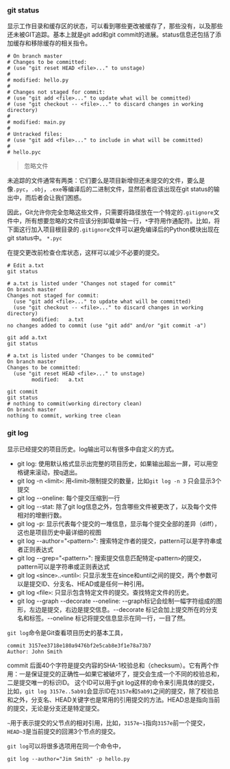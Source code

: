 ### git status
显示工作目录和缓存区的状态，可以看到哪些更改被缓存了，那些没有，以及那些还未被GIT追踪。基本上就是git add和git commit的进展。status信息还包括了添加缓存和移除缓存的相关指令。
```
# On branch master
# Changes to be committed:
# (use "git reset HEAD <file>..." to unstage)
#
# modified: hello.py
#
# Changes not staged for commit:
# (use "git add <file>..." to update what will be committed)
# (use "git checkout -- <file>..." to discard changes in working directory)
#
# modified: main.py
#
# Untracked files:
# (use "git add <file>..." to include in what will be committed)
#
# hello.pyc
```
> 忽略文件
 
未追踪的文件通常有两类：它们要么是项目新增但还未提交的文件，要么是像`.pyc`，`.obj`，`.exe`等编译后的二进制文件，显然前者应该出现在git status的输出中，而后者会让我们困惑。

因此，Git允许你完全忽略这些文件，只需要将路径放在一个特定的`.gitignore`文件中，所有想要忽略的文件应该分别卸载单独一行，`*`字符用作通配符。比如，将下面这行加入项目根目录的`.gitignore`文件可以避免编译后的Python模块出现在git status中。
`*.pyc`

> 

在提交更改前检查仓库状态，这样可以减少不必要的提交。
```
# Edit a.txt
git status

# a.txt is listed under "Changes not staged for commit"
On branch master
Changes not staged for commit:
  (use "git add <file>..." to update what will be committed)
  (use "git checkout -- <file>..." to discard changes in working directory)
        modified:   a.txt
no changes added to commit (use "git add" and/or "git commit -a")

git add a.txt
git status

# a.txt is listed under "Changes to be commited"
On branch master
Changes to be committed:
  (use "git reset HEAD <file>..." to unstage)
        modified:   a.txt

git commit
git status
# nothing to commit(working directory clean)
On branch master
nothing to commit, working tree clean
```

### git log
显示已经提交的项目历史。log输出可以有很多中自定义的方式。
- git log: 使用默认格式显示出完整的项目历史，如果输出超出一屏，可以用空格键来滚动，按q退出。
- git log -n `<`limit`>`: 用`<`limit`>`限制提交的数量，比如`git log -n 3` 只会显示3个提交
- git log --oneline: 每个提交压缩到一行
- git log --stat: 除了git log信息之外，包含哪些文件被更改了，以及每个文件相对的增删行数。
- git log -p: 显示代表每个提交的一堆信息，显示每个提交全部的差异（diff），这也是项目历史中最详细的视图
- git log --author="`<`pattern`>`": 搜索特定作者的提交，pattern可以是字符串或者正则表达式
- git log --grep="`<`pattern`>`": 搜索提交信息匹配特定`<`pattern`>`的提交，pattern可以是字符串或正则表达式
- git log `<`since`>`..`<`until`>`: 只显示发生在since和until之间的提交，两个参数可以是提交ID、分支名、HEAD或是任何一种引用。
- git log `<`file`>`: 只显示包含特定文件的提交。查找特定文件的历史。
- git log --graph --decorate --oneline: --graph标记会绘制一幅字符组成的图形，左边是提交，右边是提交信息。--decorate 标记会加上提交所在的分支名和标签。--oneline 标记将提交信息显示在同一行，一目了然。

`git log`命令是Git查看项目历史的基本工具，
```
commit 3157ee3718e180a9476bf2e5cab8e3f1e78a73b7
Author: John Smith
```
commit 后面40个字符是提交内容的SHA-1校验总和（checksum）。它有两个作用：一是保证提交的正确性—如果它被破坏了，提交会生成一个不同的校验总和，二是提交唯一的标识ID。
这个ID可以用于git log这样的命令来引用具体的提交，比如，`git log 3157e..5ab91`会显示ID在`3157e`和`5ab91`之间的提交，除了校验总和之外，分支名、HEAD关键字也是常用的引用提交的方法。HEAD总是指向当前的提交，无论是分支还是特定提交。 

`~`用于表示提交的父节点的相对引用，比如，`3157e~1`指向`3157e`前一个提交，`HEAD~3`是当前提交的回溯3个节点的提交。

`git log`可以将很多选项用在同一个命令中，
```
git log --author="Jim Smith" -p hello.py
```